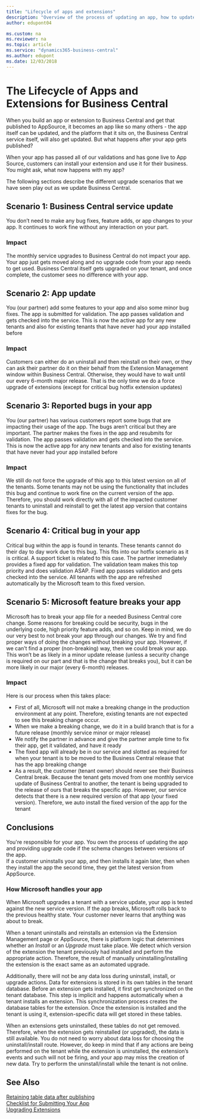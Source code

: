 ```yaml
---
title: "Lifecycle of apps and extensions"
description: "Overview of the process of updating an app, how to update it."
author: edupont04

ms.custom: na
ms.reviewer: na
ms.topic: article
ms.service: "dynamics365-business-central"
ms.author: edupont
ms.date: 12/03/2018
---
```


# The Lifecycle of Apps and Extensions for Business Central

When you build an app or extension to Business Central and get that published to AppSource, it becomes an app like so many others - the app itself can be updated, and the platform that it sits on, the Business Central service itself, will also get updated. But what happens after your app gets published?

When your app has passed all of our validations and has gone live to App Source, customers can install your extension and use it for their business. You might ask, what now happens with my app?  

The following sections describe the different upgrade scenarios that we have seen play out as we update Business Central.

## Scenario 1: Business Central service update

You don’t need to make any bug fixes, feature adds, or app changes to your app. It continues to work fine without any interaction on your part.  

### Impact

The monthly service upgrades to Business Central do not impact your app. Your app just gets moved along and no upgrade code from your app needs to get used. Business Central itself gets upgraded on your tenant, and once complete, the customer sees no difference with your app.

## Scenario 2: App update

You (our partner) add some features to your app and also some minor bug fixes. The app is submitted for validation. The app passes validation and gets checked into the service. This is now the active app for any new tenants and also for existing tenants that have never had your app installed before

### Impact

Customers can either do an uninstall and then reinstall on their own, or they can ask their partner do it on their behalf from the Extension Management window within Business Central. Otherwise, they would have to wait until our every 6-month major release. That is the only time we do a force upgrade of extensions (except for critical bug hotfix extension updates)

## Scenario 3: Reported bugs in your app

You (our partner) has various customers report some bugs that are impacting their usage of the app. The bugs aren’t critical but they are important. The partner makes the fixes in the app and resubmits for validation. The app passes validation and gets checked into the service. This is now the active app for any new tenants and also for existing tenants that have never had your app installed before

### Impact

We still do not force the upgrade of this app to this latest version on all of the tenants. Some tenants may not be using the functionality that includes this bug and continue to work fine on the current version of the app. Therefore, you should work directly with all of the impacted customer tenants to uninstall and reinstall to get the latest app version that contains fixes for the bug.

## Scenario 4: Critical bug in your app

Critical bug within the app is found in tenants. These tenants cannot do their day to day work due to this bug. This fits into our hotfix scenario as it is critical. A support ticket is related to this case. The partner immediately provides a fixed app for validation. The validation team makes this top priority and does validation ASAP. Fixed app passes validation and gets checked into the service. All tenants with the app are refreshed automatically by the Microsoft team to this fixed version.

## Scenario 5: Microsoft feature breaks your app

Microsoft has to break your app file for a needed Business Central core change. Some reasons for breaking could be security, bugs in the underlying code, high priority feature adds, and so on. Keep in mind, we do our very best to not break your app through our changes. We try and find proper ways of doing the changes without breaking your app. However, if we can’t find a proper (non-breaking) way, then we could break your app. This won’t be as likely in a minor update release (unless a security change is required on our part and that is the change that breaks you), but it can be more likely in our major (every 6-month) releases.

### Impact

Here is our process when this takes place:

- First of all, Microsoft will not make a breaking change in the production environment at any point. Therefore, existing tenants are not expected to see this breaking change occur.
- When we make a breaking change, we do it in a build branch that is for a future release (monthly service minor or major release)
- We notify the partner in advance and give the partner ample time to fix their app, get it validated, and have it ready
- The fixed app will already be in our service and slotted as required for when your tenant is to be moved to the Business Central release that has the app breaking change
- As a result, the customer (tenant owner) should never see their Business Central break. Because the tenant gets moved from one monthly service update of Business Central to another, the tenant is being upgraded to the release of ours that breaks the specific app. However, our service detects that there is a new required version of that app (your fixed version). Therefore, we auto install the fixed version of the app for the tenant

## Conclusions

You're responsible for your app. You own the process of updating the app and providing upgrade code if the schema changes between versions of the app.  
If a customer uninstalls your app, and then installs it again later, then when they install the app the second time, they get the latest version from AppSource.  

### How Microsoft handles your app

When Microsoft upgrades a tenant with a service update, your app is tested against the new service version. If the app breaks, Microsoft rolls back to the previous healthy state. Your customer never learns that anything was about to break.

When a tenant uninstalls and reinstalls an extension via the Extension Management page or AppSource, there is platform logic that determines whether an *Install* or an *Upgrade* must take place. We detect which version of the extension the tenant previously had installed and perform the appropriate action. Therefore, the result of manually uninstalling/installing the extension is the exact same as an automated upgrade.  

Additionally, there will not be any data loss during uninstall, install, or upgrade actions. Data for extensions is stored in its own tables in the tenant database. Before an extension gets installed, it first get synchronized on the tenant database. This step is implicit and happens automatically when a tenant installs an extension. This synchronization process creates the database tables for the extension. Once the extension is installed and the tenant is using it, extension-specific data will get stored in these tables.  

When an extensions gets uninstalled, these tables do not get removed. Therefore, when the extension gets reinstalled (or upgraded), the data is still available. You do not need to worry about data loss for choosing the uninstall/install route. However, do keep in mind that if any actions are being performed on the tenant while the extension is uninstalled, the extension’s events and such will not be firing, and your app may miss the creation of new data. Try to perform the uninstall/install while the tenant is not online.  

## See Also

[Retaining table data after publishing](devenv-retaining-data-after-publishing.md)  
[Checklist for Submitting Your App](devenv-checklist-submission.md)  
[Upgrading Extensions](devenv-upgrading-extensions.md)  
